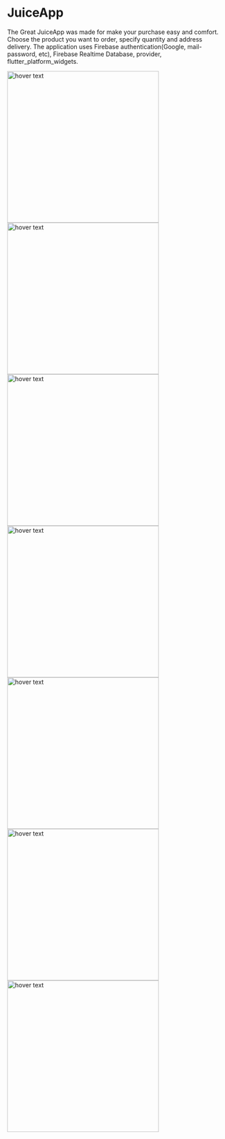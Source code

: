 # JuiceApp
The Great JuiceApp was made for make your purchase easy and comfort.
Choose the product you want to order, specify quantity and address delivery.
The application uses Firebase authentication(Google, mail-password, etc), Firebase Realtime Database, provider, flutter_platform_widgets.
<div class="row">
 <img src="https://firebasestorage.googleapis.com/v0/b/juice-495a1.appspot.com/o/github-juice%2F%D0%A1%D0%BD%D0%B8%D0%BC%D0%BE%D0%BA%20%D1%8D%D0%BA%D1%80%D0%B0%D0%BD%D0%B0%202020-12-30%20%D0%B2%2020.40.19.png?alt=media&token=4311a219-8027-4ca3-80b4-5ec2808187ff" width="350" title="hover text">
<img src="https://firebasestorage.googleapis.com/v0/b/juice-495a1.appspot.com/o/github-juice%2F%D0%A1%D0%BD%D0%B8%D0%BC%D0%BE%D0%BA%20%D1%8D%D0%BA%D1%80%D0%B0%D0%BD%D0%B0%202020-12-30%20%D0%B2%2020.40.26.png?alt=media&token=341413c3-911e-4682-9802-b2246847e4d6" width="350" title="hover text">

 </div>
  <div class="row">
 <img src="https://firebasestorage.googleapis.com/v0/b/juice-495a1.appspot.com/o/github-juice%2F%D0%A1%D0%BD%D0%B8%D0%BC%D0%BE%D0%BA%20%D1%8D%D0%BA%D1%80%D0%B0%D0%BD%D0%B0%202020-12-30%20%D0%B2%2020.40.37.png?alt=media&token=60a98276-c269-4ee8-8379-41acb629bff9" width="350" title="hover text">
 <img src="https://firebasestorage.googleapis.com/v0/b/juice-495a1.appspot.com/o/github-juice%2F%D0%A1%D0%BD%D0%B8%D0%BC%D0%BE%D0%BA%20%D1%8D%D0%BA%D1%80%D0%B0%D0%BD%D0%B0%202020-12-30%20%D0%B2%2020.40.54.png?alt=media&token=bdaed1e9-cb53-4721-97e8-d16047121433" width="350" title="hover text">
 
 </div>
  <div class="row">
 <img src="https://firebasestorage.googleapis.com/v0/b/juice-495a1.appspot.com/o/github-juice%2F%D0%A1%D0%BD%D0%B8%D0%BC%D0%BE%D0%BA%20%D1%8D%D0%BA%D1%80%D0%B0%D0%BD%D0%B0%202020-12-30%20%D0%B2%2020.40.59.png?alt=media&token=b0549cbb-41f0-425a-b4ca-1199ab1d2000" width="350" title="hover text">
<img src="https://firebasestorage.googleapis.com/v0/b/juice-495a1.appspot.com/o/github-juice%2F%D0%A1%D0%BD%D0%B8%D0%BC%D0%BE%D0%BA%20%D1%8D%D0%BA%D1%80%D0%B0%D0%BD%D0%B0%202020-12-30%20%D0%B2%2020.41.08.png?alt=media&token=7678a0e2-932f-417d-a25e-688a7d483377" width="350" title="hover text">

 </div>
 <div class="row">
 <img src="https://firebasestorage.googleapis.com/v0/b/juice-495a1.appspot.com/o/github-juice%2F%D0%A1%D0%BD%D0%B8%D0%BC%D0%BE%D0%BA%20%D1%8D%D0%BA%D1%80%D0%B0%D0%BD%D0%B0%202020-12-30%20%D0%B2%2020.39.42.png?alt=media&token=f8d08990-6a3f-41fd-bde4-e3a5b45013b5" width="350" title="hover text">

 
 </div>
